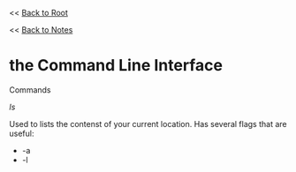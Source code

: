 << [Back to Root](../README.md)

<< [Back to Notes](README.md)

# the Command Line Interface

Commands

*ls*

Used to lists the  contenst of your current location.
Has several flags that are useful:
-  -a
-  -l



